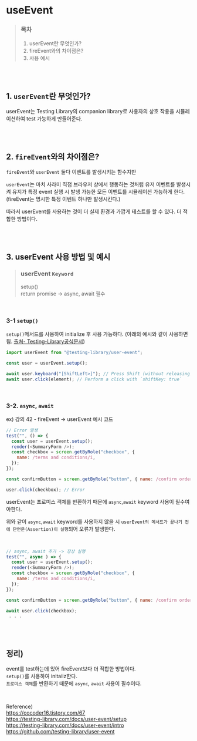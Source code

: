 # useEvent

> ### 목차
>
> 1. userEvent란 무엇인가?
> 2. fireEvent와의 차이점은?
> 3. 사용 예시

<br/>
<br/>

## 1. `userEvent`란 무엇인가?

userEvent는 Testing Library의 companion library로 사용자의 상호 작용을 시뮬레이션하여 test 가능하게 만들어준다.

<br/>
<br/>

## 2. `fireEvent`와의 차이점은?

`fireEvent`와 `userEvent` 둘다 이벤트를 발생시키는 함수지만

`userEvent`는 마치 사라미 직접 브라우저 상에서 행동하는 것처럼 유저 이벤트를 발생시켜 유지가 특정 event 실행 시 발생 가능한 모든 이벤트를 시뮬레이션 가능하게 한다. (fireEvent는 명시한 특정 이벤트 하나만 발생시킨다.)

따라서 userEvent를 사용하는 것이 더 실제 환경과 가깝게 테스트를 할 수 있다. 더 적합한 방법이다.

<br/>
<br/>

## 3. userEvent 사용 방법 및 예시

> ### userEvent `Keyword`
>
> setup() <br/>
> return promise -> async, await 필수<br/>

<br/>

### 3-1 `setup()`

`setup()`메서드를 사용하여 initialize 후 사용 가능하다. (아래의 예시와 같이 사용하면 됨. [출처- Testing-Library공식문서](https://testing-library.com/docs/user-event/setup))

```javascript
import userEvent from "@testing-library/user-event";

const user = userEvent.setup();

await user.keyboard("[ShiftLeft>]"); // Press Shift (without releasing it)
await user.click(element); // Perform a click with `shiftKey: true`
```

<br/>

### 3-2. `async`, `await`

ex) 강의 42 - fireEvent -> userEvent 예시 코드

```javascript
// Error 발생
test("", () => {
  const user = userEvent.setup();
  render(<SummaryForm />);
  const checkbox = screen.getByRole("checkbox", {
    name: /terms and conditions/i,
  });
});

const confirmButton = screen.getByRole("button", { name: /confirm order/i });

user.click(checkbox); // Error
```

userEvent는 프로미스 객체를 반환하기 때문에 `async`,`await` keyword 사용이 필수여야한다.

위와 같이 `async`,`await` keyword를 사용하지 않을 시 `userEvent의 메서드가 끝나기 전에 단언문(Assertion)이 실행`되어 오류가 발생한다.

<br/>

```javascript
// async, await 추가 -> 정상 실행
test("", async ) => {
  const user = userEvent.setup();
  render(<SummaryForm />);
  const checkbox = screen.getByRole("checkbox", {
    name: /terms and conditions/i,
  });
});

const confirmButton = screen.getByRole("button", { name: /confirm order/i });

await user.click(checkbox);
 . . .
```

<br/>
<br/>

## 정리)

event를 test하는데 있어 fireEvent보다 더 적합한 방법이다.<br/>
`setup()`를 사용하여 initaiiz한다.<br/>
`프로미스 객체`를 반환하기 때문에 `async`, `await` 사용이 필수이다.

<br/>

Reference)<br/>
https://cocoder16.tistory.com/67<br/>
https://testing-library.com/docs/user-event/setup<br/>
https://testing-library.com/docs/user-event/intro<br/>
https://github.com/testing-library/user-event
